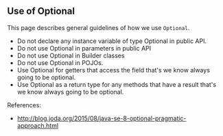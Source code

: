 ## Use of Optional

This page describes general guidelines of how we use `Optional`.

- Do not declare any instance variable of type Optional in public API.
- Do not use Optional in parameters in public API
- Do not use Optional in Builder classes
- Do not use Optional in POJOs.
- Use Optional for getters that access the field that's we know always going to be optional.
- Use Optional as a return type for any methods that have a result that's we know always going to be optional.

References:
- http://blog.joda.org/2015/08/java-se-8-optional-pragmatic-approach.html
